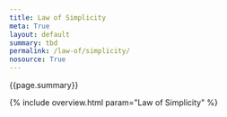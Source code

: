 ```yaml
---
title: Law of Simplicity
meta: True
layout: default
summary: tbd
permalink: /law-of/simplicity/
nosource: True
---
```


<div class="hero">{{page.summary}}</div>

{% include overview.html param="Law of Simplicity" %}

